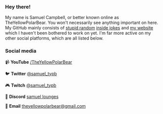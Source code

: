 ### Hey there!
My name is Samuel Campbell, or better known online as TheYellowPolarBear. You won't necessarily see anything important on here. My GitHub mainly consists of [stupid random](https://github.com/TheYellowPolarBear/therandommelon.xyz) [inside jokes](https://github.com/TheYellowPolarBear/triforceinformer) and [my website](https://github.com/TheYellowPolarBear/typb.stream) which I haven't been bothered to work on yet. I'm far more active on my other social platforms, which are all listed below.

### Social media

📹 **YouTube** [/TheYellowPolarBear](https://youtube.com/TheYellowPolarBear)

🐦 **Twitter** [@samuel_typb](https://twitter.com/samuel_typb)

🎮 **Twitch**  [@samuel_typb](https://twitch.tv/theyellowpolarbear)

💬 **Discord** [samuel lounges](https://discord.gg/jBqWf8n)

📧 **Email** [theyellowpolarbear@gmail.com](mailto:theyellowpolarbear@gmail.com)
